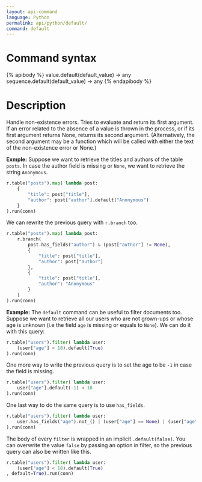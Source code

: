 ```yaml
---
layout: api-command 
language: Python
permalink: api/python/default/
command: default 
---
```


# Command syntax #

{% apibody %}
value.default(default_value) &rarr; any
sequence.default(default_value) &rarr; any
{% endapibody %}

# Description #

Handle non-existence errors. Tries to evaluate and return its first argument. If an
error related to the absence of a value is thrown in the process, or if its first
argument returns None, returns its second argument. (Alternatively, the second argument
may be a function which will be called with either the text of the non-existence error
or None.)


__Exmple:__ Suppose we want to retrieve the titles and authors of the table `posts`.
In case the author field is missing or `None`, we want to retrieve the string `Anonymous`.

```py
r.table("posts").map( lambda post:
    {
        "title": post["title"],
        "author": post["author"].default("Anonymous")
    }
).run(conn)
```

We can rewrite the previous query with `r.branch` too.

```py
r.table("posts").map( lambda post:
    r.branch(
        post.has_fields("author") & (post["author"] != None),
        {
            "title": post["title"],
            "author": post["author"]
        },
        {
            "title": post["title"],
            "author": "Anonymous" 
        }
    )
).run(conn)
```


__Example:__ The `default` command can be useful to filter documents too. Suppose
we want to retrieve all our users who are not grown-ups or whose age is unknown
(i.e the field `age` is missing or equals to `None`). We can do it with this query:

```py
r.table("users").filter( lambda user:
    (user["age"] < 18).default(True)
).run(conn)
```

One more way to write the previous query is to set the age to be `-1` in case the
field is missing.

```py
r.table("users").filter( lambda user:
    user["age"].default(-1) < 18
).run(conn)
```

One last way to do the same query is to use `has_fields`.

```py
r.table("users").filter( lambda user:
    user.has_fields("age").not_() | (user["age"] == None) | (user["age"] < 18)
).run(conn)
```

The body of every `filter` is wrapped in an implicit `.default(false)`. You can overwrite
the value `false` by passing an option in filter, so the previous query can also be
written like this.

```py
r.table("users").filter( lambda user:
    (user["age"] < 18).default(True)
, default=True).run(conn)
```


